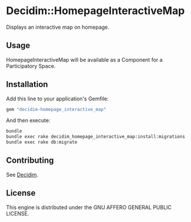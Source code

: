 # Decidim::HomepageInteractiveMap

Displays an interactive map on homepage.

## Usage

HomepageInteractiveMap will be available as a Component for a Participatory
Space.

## Installation

Add this line to your application's Gemfile:

```ruby
gem "decidim-homepage_interactive_map"
```

And then execute:

```bash
bundle
bundle exec rake decidim_homepage_interactive_map:install:migrations
bundle exec rake db:migrate
```

## Contributing

See [Decidim](https://github.com/decidim/decidim).

## License

This engine is distributed under the GNU AFFERO GENERAL PUBLIC LICENSE.
